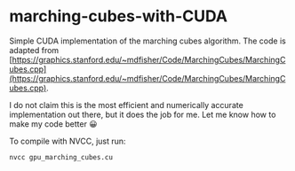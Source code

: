 # marching-cubes-with-CUDA
Simple CUDA implementation of the marching cubes algorithm.  The code is adapted from [https://graphics.stanford.edu/~mdfisher/Code/MarchingCubes/MarchingCubes.cpp](https://graphics.stanford.edu/~mdfisher/Code/MarchingCubes/MarchingCubes.cpp).

I do not claim this is the most efficient and numerically accurate implementation out there, but it does the job for me.  Let me know how to make my code better :grinning:

To compile with NVCC, just run:

```
nvcc gpu_marching_cubes.cu
```

